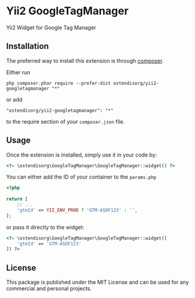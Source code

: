 Yii2 GoogleTagManager
=====================
Yii2 Widget for Google Tag Manager

Installation
------------

The preferred way to install this extension is through [composer](http://getcomposer.org/download/).

Either run

```
php composer.phar require --prefer-dist ostendisorg/yii2-googletagmanager "*"
```

or add

```
"ostendisorg/yii2-googletagmanager": "*"
```

to the require section of your `composer.json` file.


Usage
-----

Once the extension is installed, simply use it in your code by:

```php
<?= \ostendisorg\GoogleTagManager\GoogleTagManager::widget() ?>
```

You can either add the ID of your container to the `params.php`

```php
<?php
      
return [
    // ...
    'gtmId' => YII_ENV_PROD ? 'GTM-ASDF123' : '',
];
```

or pass it
directly to the widget: 

```php
<?= \ostendisorg\GoogleTagManager\GoogleTagManager::widget([
    'gtmId' => 'GTM-ASDF123'
]) ?>
```

License
-----
This package is published under the MIT License and can be used for any 
commercial and personal projects.
